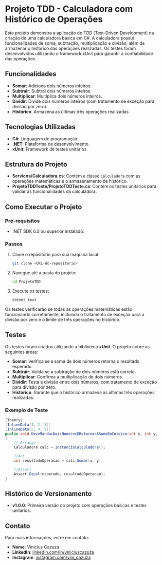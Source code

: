 
# Projeto TDD - Calculadora com Histórico de Operações

Este projeto demonstra a aplicação de TDD (Test-Driven Development) na criação de uma calculadora básica em C#. A calculadora possui funcionalidades de soma, subtração, multiplicação e divisão, além de armazenar o histórico das operações realizadas. Os testes foram desenvolvidos utilizando o framework xUnit para garantir a confiabilidade das operações.

## Funcionalidades

- **Somar**: Adiciona dois números inteiros.
- **Subtrair**: Subtrai dois números inteiros.
- **Multiplicar**: Multiplica dois números inteiros.
- **Dividir**: Divide dois números inteiros (com tratamento de exceção para divisão por zero).
- **Histórico**: Armazena as últimas três operações realizadas.

## Tecnologias Utilizadas

- **C#**: Linguagem de programação.
- **.NET**: Plataforma de desenvolvimento.
- **xUnit**: Framework de testes unitários.

## Estrutura do Projeto

- **Servicos/Calculadora.cs**: Contém a classe `Calculadora` com as operações matemáticas e o armazenamento de histórico.
- **ProjetoTDDTeste/ProjetoTDDTeste.cs**: Contém os testes unitários para validar as funcionalidades da calculadora.

## Como Executar o Projeto

### Pré-requisitos

- .NET SDK 6.0 ou superior instalado.

### Passos

1. Clone o repositório para sua máquina local:

   ```bash
   git clone <URL-do-repositorio>
   ```

2. Navegue até a pasta do projeto:

   ```bash
   cd ProjetoTDD
   ```

3. Execute os testes:

   ```bash
   dotnet test
   ```

Os testes verificarão se todas as operações matemáticas estão funcionando corretamente, incluindo o tratamento de exceção para a divisão por zero e o limite de três operações no histórico.

## Testes

Os testes foram criados utilizando a biblioteca **xUnit**. O projeto cobre as seguintes áreas:

- **Somar**: Verifica se a soma de dois números retorna o resultado esperado.
- **Subtrair**: Valida se a subtração de dois números está correta.
- **Multiplicar**: Confirma a multiplicação de dois números.
- **Dividir**: Testa a divisão entre dois números, com tratamento de exceção para divisão por zero.
- **Histórico**: Garante que o histórico armazena as últimas três operações realizadas.

### Exemplo de Teste

```csharp
[Theory]
[InlineData(1, 2, 3)]
[InlineData(5, 4, 9)]
public void DeveMandarDoisNumerosERetornarASomaEmInteiro(int x, int y, int esperado)
{
    // Arrange
    Calculadora calc = InstanciaCalculadora();

    //Act
    int resultadoOperacao = calc.Somar(x, y);

    //Assert
    Assert.Equal(esperado, resultadoOperacao);
}
```

## Histórico de Versionamento

- **v1.0.0**: Primeira versão do projeto com operações básicas e testes unitários.

## Contato

Para mais informações, entre em contato:

- **Nome**: Vinicius Cazuza
- **LinkedIn**: [linkedin.com/in/viniciuscazuza](https://www.linkedin.com/in/viniciuscazuza)
- **Instagram**: [instagram.com/vini_cazuza](https://instagram.com/vini_cazuza)

